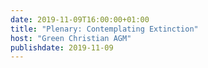 ```yaml
---
date: 2019-11-09T16:00:00+01:00
title: "Plenary: Contemplating Extinction"
host: "Green Christian AGM"
publishdate: 2019-11-09
---
```

